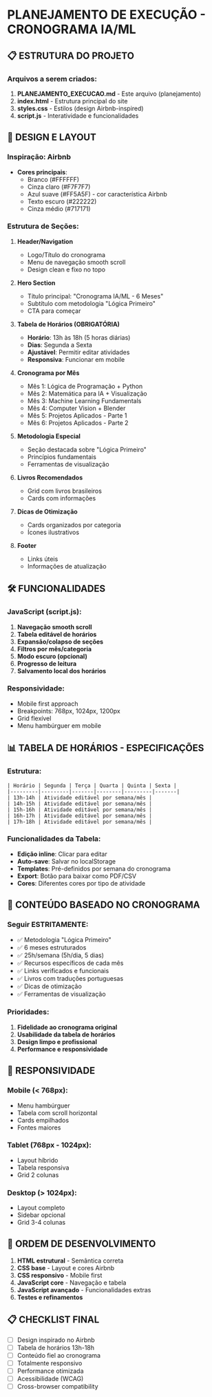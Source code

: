 # PLANEJAMENTO DE EXECUÇÃO - CRONOGRAMA IA/ML

## 📋 ESTRUTURA DO PROJETO

### Arquivos a serem criados:
1. **PLANEJAMENTO_EXECUCAO.md** - Este arquivo (planejamento)
2. **index.html** - Estrutura principal do site
3. **styles.css** - Estilos (design Airbnb-inspired)
4. **script.js** - Interatividade e funcionalidades

## 🎨 DESIGN E LAYOUT

### Inspiração: Airbnb
- **Cores principais**: 
  - Branco (#FFFFFF)
  - Cinza claro (#F7F7F7)
  - Azul suave (#FF5A5F) - cor característica Airbnb
  - Texto escuro (#222222)
  - Cinza médio (#717171)

### Estrutura de Seções:
1. **Header/Navigation**
   - Logo/Título do cronograma
   - Menu de navegação smooth scroll
   - Design clean e fixo no topo

2. **Hero Section**
   - Título principal: "Cronograma IA/ML - 6 Meses"
   - Subtítulo com metodologia "Lógica Primeiro"
   - CTA para começar

3. **Tabela de Horários (OBRIGATÓRIA)**
   - **Horário**: 13h às 18h (5 horas diárias)
   - **Dias**: Segunda a Sexta
   - **Ajustável**: Permitir editar atividades
   - **Responsiva**: Funcionar em mobile

4. **Cronograma por Mês**
   - Mês 1: Lógica de Programação + Python
   - Mês 2: Matemática para IA + Visualização
   - Mês 3: Machine Learning Fundamentals
   - Mês 4: Computer Vision + Blender
   - Mês 5: Projetos Aplicados - Parte 1
   - Mês 6: Projetos Aplicados - Parte 2

5. **Metodologia Especial**
   - Seção destacada sobre "Lógica Primeiro"
   - Princípios fundamentais
   - Ferramentas de visualização

6. **Livros Recomendados**
   - Grid com livros brasileiros
   - Cards com informações

7. **Dicas de Otimização**
   - Cards organizados por categoria
   - Ícones ilustrativos

8. **Footer**
   - Links úteis
   - Informações de atualização

## 🛠 FUNCIONALIDADES

### JavaScript (script.js):
1. **Navegação smooth scroll**
2. **Tabela editável de horários**
3. **Expansão/colapso de seções**
4. **Filtros por mês/categoria**
5. **Modo escuro (opcional)**
6. **Progresso de leitura**
7. **Salvamento local dos horários**

### Responsividade:
- Mobile first approach
- Breakpoints: 768px, 1024px, 1200px
- Grid flexível
- Menu hambúrguer em mobile

## 📊 TABELA DE HORÁRIOS - ESPECIFICAÇÕES

### Estrutura:
```
| Horário | Segunda | Terça | Quarta | Quinta | Sexta |
|---------|---------|-------|--------|---------|-------|
| 13h-14h | Atividade editável por semana/mês |
| 14h-15h | Atividade editável por semana/mês |
| 15h-16h | Atividade editável por semana/mês |
| 16h-17h | Atividade editável por semana/mês |
| 17h-18h | Atividade editável por semana/mês |
```

### Funcionalidades da Tabela:
- **Edição inline**: Clicar para editar
- **Auto-save**: Salvar no localStorage
- **Templates**: Pré-definidos por semana do cronograma
- **Export**: Botão para baixar como PDF/CSV
- **Cores**: Diferentes cores por tipo de atividade

## 🎯 CONTEÚDO BASEADO NO CRONOGRAMA

### Seguir ESTRITAMENTE:
- ✅ Metodologia "Lógica Primeiro"
- ✅ 6 meses estruturados
- ✅ 25h/semana (5h/dia, 5 dias)
- ✅ Recursos específicos de cada mês
- ✅ Links verificados e funcionais
- ✅ Livros com traduções portuguesas
- ✅ Dicas de otimização
- ✅ Ferramentas de visualização

### Prioridades:
1. **Fidelidade ao cronograma original**
2. **Usabilidade da tabela de horários**
3. **Design limpo e profissional**
4. **Performance e responsividade**

## 📱 RESPONSIVIDADE

### Mobile (< 768px):
- Menu hambúrguer
- Tabela com scroll horizontal
- Cards empilhados
- Fontes maiores

### Tablet (768px - 1024px):
- Layout híbrido
- Tabela responsiva
- Grid 2 colunas

### Desktop (> 1024px):
- Layout completo
- Sidebar opcional
- Grid 3-4 colunas

## 🚀 ORDEM DE DESENVOLVIMENTO

1. **HTML estrutural** - Semântica correta
2. **CSS base** - Layout e cores Airbnb
3. **CSS responsivo** - Mobile first
4. **JavaScript core** - Navegação e tabela
5. **JavaScript avançado** - Funcionalidades extras
6. **Testes e refinamentos**

## 📋 CHECKLIST FINAL

- [ ] Design inspirado no Airbnb
- [ ] Tabela de horários 13h-18h
- [ ] Conteúdo fiel ao cronograma
- [ ] Totalmente responsivo
- [ ] Performance otimizada
- [ ] Acessibilidade (WCAG)
- [ ] Cross-browser compatibility 